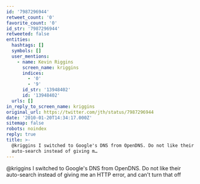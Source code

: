 ```yaml
---
id: '7987296944'
retweet_count: '0'
favorite_count: '0'
id_str: '7987296944'
retweeted: false
entities:
  hashtags: []
  symbols: []
  user_mentions:
    - name: Kevin Riggins
      screen_name: kriggins
      indices:
        - '0'
        - '9'
      id_str: '13948402'
      id: '13948402'
  urls: []
in_reply_to_screen_name: kriggins
original_url: https://twitter.com/jth/status/7987296944
date: '2010-01-20T14:34:17.000Z'
sitemap: false
robots: noindex
reply: true
title: >-
  @kriggins I switched to Google's DNS from OpenDNS. Do not like their
  auto-search instead of giving m…
---
```


@kriggins I switched to Google's DNS from OpenDNS. Do not like their auto-search instead of giving me an HTTP error, and can't turn that off